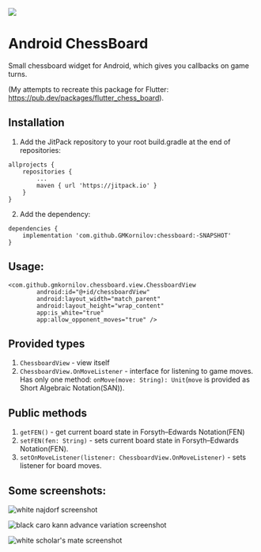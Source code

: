 [![](https://jitpack.io/v/GMKornilov/chessboard.svg)](https://jitpack.io/#GMKornilov/chessboard)

# Android ChessBoard
Small chessboard widget for Android, which gives you callbacks on game turns.

(My attempts to recreate this package for Flutter: <https://pub.dev/packages/flutter_chess_board>).

## Installation

1. Add the JitPack repository to your root build.gradle at the end of repositories:

```
allprojects {
    repositories {
        ...
        maven { url 'https://jitpack.io' }
    }
}
```

2. Add the dependency:
```
dependencies {
    implementation 'com.github.GMKornilov:chessboard:-SNAPSHOT'
}
```

## Usage:

```
<com.github.gmkornilov.chessboard.view.ChessboardView
        android:id="@+id/chessboardView"
        android:layout_width="match_parent"
        android:layout_height="wrap_content"
        app:is_white="true"
        app:allow_opponent_moves="true" />
```

## Provided types
1. ```ChessboardView``` - view itself
2. ```ChessboardView.OnMoveListener``` - interface for listening to game moves. Has only one method: ```onMove(move: String): Unit```(```move``` is provided as Short Algebraic Notation(SAN)).

## Public methods

1. ```getFEN()``` - get current board state in Forsyth–Edwards Notation(FEN)
2. ```setFEN(fen: String)``` - sets current board state in Forsyth–Edwards Notation(FEN).
3. ```setOnMoveListener(listener: ChessboardView.OnMoveListener)``` - sets listener for board moves.

## Some screenshots:

![white najdorf screenshot](https://i.imgur.com/NbUWrpq.jpeg)

![black caro kann advance variation screenshot](https://i.imgur.com/259G3hu.jpeg)

![white scholar's mate screenshot](https://i.imgur.com/od8g5z0.jpeg)